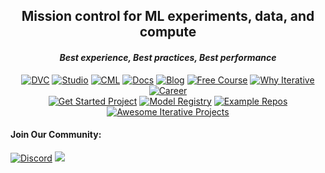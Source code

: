 <div align="center">
  <h2 align="center"><b>Mission control for ML experiments, data, and compute</b></h2>
  <h4 align="center"><i>Best experience, Best practices, Best performance</i></h4>
</div>

<div align="center">

[![DVC](https://img.shields.io/badge/DVC-13ADC7?style=for-the-badge)](https://dvc.org)
[![Studio](https://img.shields.io/badge/Studio-13ADC7?style=for-the-badge)](https://studio.iterative.ai)
[![CML](https://img.shields.io/badge/CML-13ADC7?style=for-the-badge)](https://cml.dev)
[![Docs](https://img.shields.io/badge/Docs-7B61FF?style=for-the-badge)](https://dvc.org/docs)
[![Blog](https://img.shields.io/badge/Blog-945DD5?style=for-the-badge)](https://iterative.ai/blog)
[![Free Course](https://img.shields.io/badge/Free%20Course-945DD5?style=for-the-badge)](https://learn.iterative.ai)
[![Why Iterative](https://img.shields.io/badge/Why%20Iterative-F46737?style=for-the-badge)](https://iterative.ai/why-iterative)
[![Career](https://img.shields.io/badge/Career-F46737?style=for-the-badge)](https://iterative.notion.site/company/career)
<br/>
[![Get Started Project](https://img.shields.io/badge/Get%20Started%20Project-103037?style=for-the-badge)](https://studio.iterative.ai/team/Iterative/projects/example-get-started-zde16i6c4g)
[![Model Registry](https://img.shields.io/badge/Model%20Registry-103037?style=for-the-badge)](https://studio.iterative.ai/team/Iterative/models)
[![Example Repos](https://img.shields.io/badge/Example%20Repos-103037?style=for-the-badge)](https://github.com/search?q=org%3Aiterative+type%3Arepository++is%3Apublic+topic%3Aexample+archived%3Afalse&type=repositories)
[![Awesome Iterative Projects](https://img.shields.io/badge/Awesome%20Iterative%20Projects-103037?style=for-the-badge)](https://github.com/iterative/awesome-iterative-projects)

</div>

#### Join Our Community:
[![Discord](https://img.shields.io/discord/485586884165107732)](https://discord.com/invite/dvwXA2N)
<a href="https://twitter.com/DVCorg" title="DVCorg on Twitter/X"><img src="https://img.shields.io/twitter/follow/DVCorg.svg?style=social"></a>
